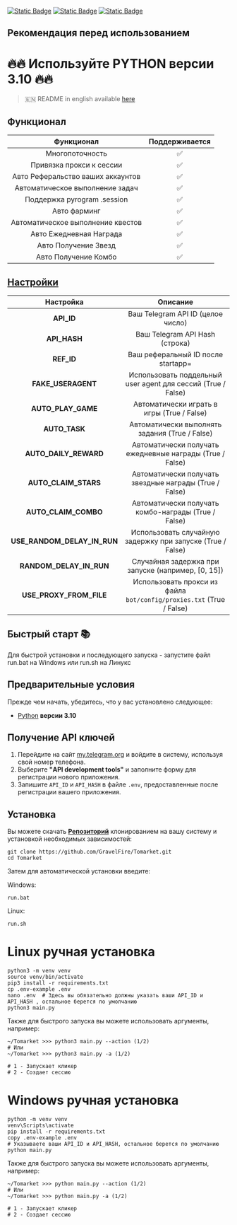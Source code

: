 [![Static Badge](https://img.shields.io/badge/Telegram-Channel-Link?style=for-the-badge&logo=Telegram&logoColor=white&logoSize=auto&color=blue)](https://t.me/hidden_coding)      [![Static Badge](https://img.shields.io/badge/Telegram-Chat-yes?style=for-the-badge&logo=Telegram&logoColor=white&logoSize=auto&color=blue)](https://t.me/hidden_codding_chat)      [![Static Badge](https://img.shields.io/badge/Telegram-Bot%20Link-Link?style=for-the-badge&logo=Telegram&logoColor=white&logoSize=auto&color=blue)](https://t.me/major/app?startapp=00005UEJ)

## Рекомендация перед использованием

# 🔥🔥 Используйте PYTHON версии 3.10 🔥🔥

> 🇪🇳 README in english available [here](README)

## Функционал  
|                               Функционал                               | Поддерживается |
|:----------------------------------------------------------------------:|:--------------:|
|                            Многопоточность                             |       ✅        |
|                        Привязка прокси к сессии                        |       ✅        |
|                   Авто Реферальство ваших аккаунтов                    |       ✅        |
|                      Автоматическое выполнение задач                   |       ✅        |
|                      Поддержка pyrogram .session                       |       ✅        |
|                             Авто фарминг                               |       ✅        |
|                   Автоматическое выполнение квестов                    |       ✅        |
|                      Авто Ежедневная Награда                           |       ✅        |
|                       Авто Получение Звезд                             |       ✅        |
|                       Авто Получение Комбо                             |       ✅        |

## [Настройки](https://github.com/GravelFire/Tomarket/blob/main/.env-example/)
|           Настройка           |                                       Описание                                        |
|:-----------------------------:|:-------------------------------------------------------------------------------------:|
|         **API_ID**            |        Ваш Telegram API ID (целое число)                                              |
|         **API_HASH**          |        Ваш Telegram API Hash (строка)                                                 |
|         **REF_ID**            |        Ваш реферальный ID после startapp=                           |
|      **FAKE_USERAGENT**       |        Использовать поддельный user agent для сессий (True / False)                   |
|      **AUTO_PLAY_GAME**       |        Автоматически играть в игры (True / False)                                     |
|         **AUTO_TASK**         |        Автоматически выполнять задания (True / False)                                 |
|    **AUTO_DAILY_REWARD**      |        Автоматически получать ежедневные награды (True / False)                       |
|    **AUTO_CLAIM_STARS**      |        Автоматически получать звездные награды (True / False)                         |
|     **AUTO_CLAIM_COMBO**      |        Автоматически получать комбо-награды (True / False)                            |
| **USE_RANDOM_DELAY_IN_RUN**   |        Использовать случайную задержку при запуске (True / False)                     |
|   **RANDOM_DELAY_IN_RUN**     |        Случайная задержка при запуске (например, [0, 15])                             |
|  **USE_PROXY_FROM_FILE**      |        Использовать прокси из файла `bot/config/proxies.txt` (True / False)           |

## Быстрый старт 📚

Для быстрой установки и последующего запуска - запустите файл run.bat на Windows или run.sh на Линукс

## Предварительные условия
Прежде чем начать, убедитесь, что у вас установлено следующее:
- [Python](https://www.python.org/downloads/) **версии 3.10**

## Получение API ключей
1. Перейдите на сайт [my.telegram.org](https://my.telegram.org) и войдите в систему, используя свой номер телефона.
2. Выберите **"API development tools"** и заполните форму для регистрации нового приложения.
3. Запишите `API_ID` и `API_HASH` в файле `.env`, предоставленные после регистрации вашего приложения.

## Установка
Вы можете скачать [**Репозиторий**](https://github.com/GravelFire/Tomarket) клонированием на вашу систему и установкой необходимых зависимостей:
```shell
git clone https://github.com/GravelFire/Tomarket.git
cd Tomarket
```

Затем для автоматической установки введите:

Windows:
```shell
run.bat
```

Linux:
```shell
run.sh
```

# Linux ручная установка
```shell
python3 -m venv venv
source venv/bin/activate
pip3 install -r requirements.txt
cp .env-example .env
nano .env  # Здесь вы обязательно должны указать ваши API_ID и API_HASH , остальное берется по умолчанию
python3 main.py
```

Также для быстрого запуска вы можете использовать аргументы, например:
```shell
~/Tomarket >>> python3 main.py --action (1/2)
# Или
~/Tomarket >>> python3 main.py -a (1/2)

# 1 - Запускает кликер
# 2 - Создает сессию
```


# Windows ручная установка
```shell
python -m venv venv
venv\Scripts\activate
pip install -r requirements.txt
copy .env-example .env
# Указываете ваши API_ID и API_HASH, остальное берется по умолчанию
python main.py
```

Также для быстрого запуска вы можете использовать аргументы, например:
```shell
~/Tomarket >>> python main.py --action (1/2)
# Или
~/Tomarket >>> python main.py -a (1/2)

# 1 - Запускает кликер
# 2 - Создает сессию
```
